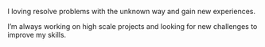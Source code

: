 I loving resolve problems with the unknown way and gain new experiences.

I’m always working on high scale projects and looking for new challenges to improve my skills.
